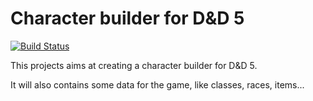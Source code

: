 # Character builder for D&D 5

[![Build Status](https://travis-ci.org/Hartorn/character-builder-dd5.svg?branch=develop)](https://travis-ci.org/Hartorn/character-builder-dd5)

This projects aims at creating a character builder for D&D 5.

It will also contains some data for the game, like classes, races, items...
